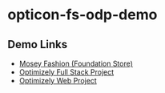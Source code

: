 # opticon-fs-odp-demo

## Demo Links

- [Mosey Fashion (Foundation Store)](https://opticon2022.opti-us.com/)
- [Optimizely Full Stack Project](https://app.optimizely.com/v2/projects/22139720746)
- [Optimizely Web Project]()